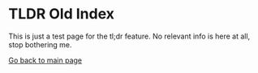 # TLDR Old Index

This is just a test page for the tl;dr feature. No relevant info is here at all, stop bothering me.

[Go back to main page](index.md)